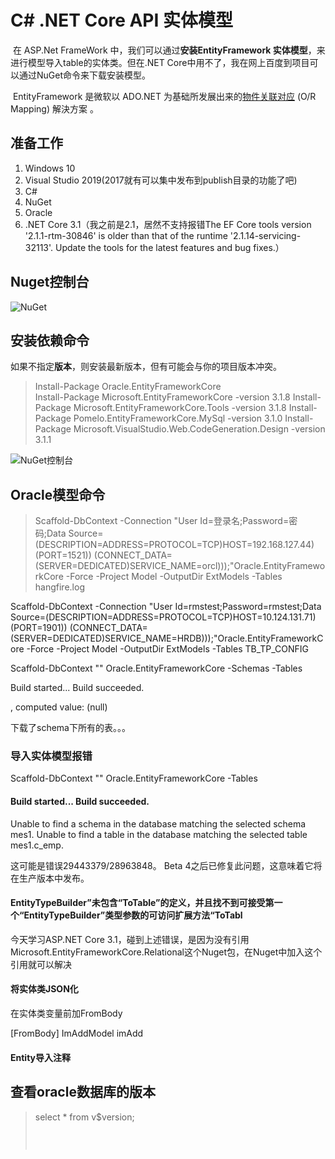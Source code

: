 # C# .NET Core API 实体模型

​		在 ASP.Net FrameWork 中，我们可以通过**安装EntityFramework 实体模型**，来进行模型导入table的实体类。但在.NET Core中用不了，我在网上百度到项目可以通过NuGet命令来下载安装模型。

​		EntityFramework 是微软以 ADO.NET 为基础所发展出来的[物件关联对应](https://zh.wikipedia.org/wiki/對象關係映射) (O/R Mapping) 解決方案 。

## 准备工作

1. Windows 10
2. Visual Studio 2019(2017就有可以集中发布到publish目录的功能了吧)
3. C# 
4. NuGet
5. Oracle
6. .NET Core 3.1（我之前是2.1，居然不支持报错The EF Core tools version '2.1.1-rtm-30846' is older than that of the runtime '2.1.14-servicing-32113'. Update the tools for the latest features and bug fixes.）



## Nuget控制台

![NuGet](D:\TEMP\PNG\NetCoreEntity1.PNG)

## 安装依赖命令

如果不指定**版本**，则安装最新版本，但有可能会与你的项目版本冲突。

>Install-Package Oracle.EntityFrameworkCore	 
>Install-Package Microsoft.EntityFrameworkCore  -version 3.1.8
>Install-Package Microsoft.EntityFrameworkCore.Tools -version 3.1.8
>Install-Package Pomelo.EntityFrameworkCore.MySql	-version 3.1.0
>Install-Package Microsoft.VisualStudio.Web.CodeGeneration.Design -version 3.1.1

![NuGet控制台](D:\TEMP\PNG\NetCoreEntity2.PNG)

## Oracle模型命令

>Scaffold-DbContext -Connection "User Id=登录名;Password=密码;Data Source=(DESCRIPTION=ADDRESS=PROTOCOL=TCP)HOST=192.168.127.44)(PORT=1521)) (CONNECT_DATA=(SERVER=DEDICATED)SERVICE_NAME=orcl)));"Oracle.EntityFrameworkCore -Force -Project Model -OutputDir ExtModels -Tables hangfire.log

Scaffold-DbContext -Connection "User Id=rmstest;Password=rmstest;Data Source=(DESCRIPTION=ADDRESS=PROTOCOL=TCP)HOST=10.124.131.71)(PORT=1901)) (CONNECT_DATA=(SERVER=DEDICATED)SERVICE_NAME=HRDB)));"Oracle.EntityFrameworkCore -Force -Project Model -OutputDir ExtModels -Tables TB_TP_CONFIG

Scaffold-DbContext "<connection string>" Oracle.EntityFrameworkCore -Schemas <schema> -Tables <tables>

Build started...
Build succeeded.

, computed value: (null)

下载了schema下所有的表。。。



### 导入实体模型报错

Scaffold-DbContext "<connection string>" Oracle.EntityFrameworkCore  -Tables <tables>

#### Build started... Build succeeded.
Unable to find a schema in the database matching the selected schema mes1.
Unable to find a table in the database matching the selected table mes1.c_emp.

这可能是错误29443379/28963848。 Beta 4之后已修复此问题，这意味着它将在生产版本中发布。



#### EntityTypeBuilder<Course>”未包含“ToTable”的定义，并且找不到可接受第一个“EntityTypeBuilder<Course>”类型参数的可访问扩展方法“ToTabl

今天学习ASP.NET Core 3.1，碰到上述错误，是因为没有引用Microsoft.EntityFrameworkCore.Relational这个Nuget包，在Nuget中加入这个引用就可以解决

#### 将实体类JSON化

在实体类变量前加FromBody

[FromBody] ImAddModel imAdd

#### Entity导入注释



 ## 查看oracle数据库的版本

>select * from v$version;<pre name="code" class="plain">

 